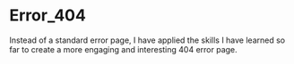 # Error_404
Instead of a standard error page, I have applied the skills I have learned so far to create a more engaging and interesting 404 error page.
